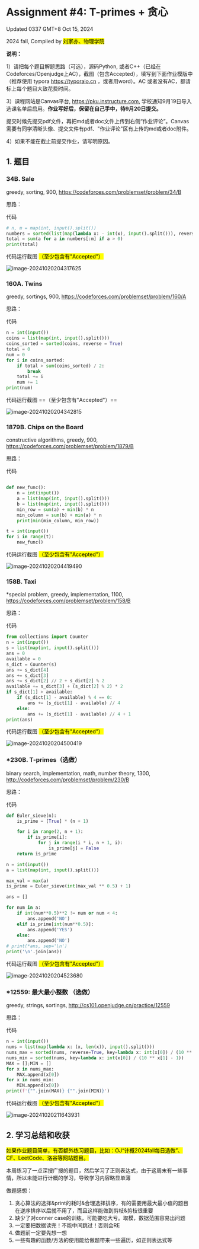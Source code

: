 # Assignment #4: T-primes + 贪心

Updated 0337 GMT+8 Oct 15, 2024

2024 fall, Complied by <mark>刘家亦、物理学院</mark>



**说明：**

1）请把每个题目解题思路（可选），源码Python, 或者C++（已经在Codeforces/Openjudge上AC），截图（包含Accepted），填写到下面作业模版中（推荐使用 typora https://typoraio.cn ，或者用word）。AC 或者没有AC，都请标上每个题目大致花费时间。

3）课程网站是Canvas平台, https://pku.instructure.com, 学校通知9月19日导入选课名单后启用。**作业写好后，保留在自己手中，待9月20日提交。**

提交时候先提交pdf文件，再把md或者doc文件上传到右侧“作业评论”。Canvas需要有同学清晰头像、提交文件有pdf、"作业评论"区有上传的md或者doc附件。

4）如果不能在截止前提交作业，请写明原因。



## 1. 题目

### 34B. Sale

greedy, sorting, 900, https://codeforces.com/problemset/problem/34/B



思路：



代码

```python
# n, m = map(int, input().split())
numbers = sorted(list(map(lambda x: - int(x), input().split())), reverse = True)
total = sum(a for a in numbers[:m] if a > 0)
print(total)

```



代码运行截图 <mark>（至少包含有"Accepted"）</mark>

![image-20241020204317625](C:\Users\admin\AppData\Roaming\Typora\typora-user-images\image-20241020204317625.png)



### 160A. Twins

greedy, sortings, 900, https://codeforces.com/problemset/problem/160/A

思路：



代码

```python
n = int(input())
coins = list(map(int, input().split()))
coins_sorted = sorted(coins, reverse = True)
total = 0
num = 0
for i in coins_sorted:
    if total > sum(coins_sorted) / 2:
        break
    total += i
    num += 1
print(num)

```



代码运行截图 ==（至少包含有"Accepted"）==

![image-20241020204342815](C:\Users\admin\AppData\Roaming\Typora\typora-user-images\image-20241020204342815.png)



### 1879B. Chips on the Board

constructive algorithms, greedy, 900, https://codeforces.com/problemset/problem/1879/B

思路：



代码

```python

def new_func():
    n = int(input())
    a = list(map(int, input().split()))
    b = list(map(int, input().split()))
    min_row = sum(a) + min(b) * n
    min_column = sum(b) + min(a) * n
    print(min(min_column, min_row))

t = int(input())
for i in range(t):
    new_func()
```



代码运行截图 <mark>（至少包含有"Accepted"）</mark>

![image-20241020204419490](C:\Users\admin\AppData\Roaming\Typora\typora-user-images\image-20241020204419490.png)



### 158B. Taxi

*special problem, greedy, implementation, 1100, https://codeforces.com/problemset/problem/158/B

思路：



代码

```python
from collections import Counter
n = int(input())
s = list(map(int, input().split()))
ans = 0
available = 0
s_dict = Counter(s)
ans += s_dict[4]
ans += s_dict[3]
ans += s_dict[2] // 2 + s_dict[2] % 2
available += s_dict[3] + (s_dict[2] % 2) * 2
if s_dict[1] > available:
    if (s_dict[1] - available) % 4 == 0:
        ans += (s_dict[1] - available) // 4
    else:
        ans += (s_dict[1] - available) // 4 + 1
print(ans)

```



代码运行截图 <mark>（至少包含有"Accepted"）</mark>

![image-20241020204500419](C:\Users\admin\AppData\Roaming\Typora\typora-user-images\image-20241020204500419.png)



### *230B. T-primes（选做）

binary search, implementation, math, number theory, 1300, http://codeforces.com/problemset/problem/230/B

思路：



代码

```python
def Euler_sieve(n):
    is_prime = [True] * (n + 1)

    for i in range(2, n + 1):
        if is_prime[i]:
            for j in range(i * i, n + 1, i):
                is_prime[j] = False
    return is_prime

n = int(input())
a = list(map(int, input().split()))

max_val = max(a)
is_prime = Euler_sieve(int(max_val ** 0.5) + 1)

ans = []

for num in a:
    if int(num**0.5)**2 != num or num < 4:
        ans.append('NO')
    elif is_prime[int(num**0.5)]:
        ans.append('YES')
    else:
        ans.append('NO')
# print(*ans, sep='\n')
print('\n'.join(ans))

```



代码运行截图 <mark>（至少包含有"Accepted"）</mark>

![image-20241020204523680](C:\Users\admin\AppData\Roaming\Typora\typora-user-images\image-20241020204523680.png)



### *12559: 最大最小整数 （选做）

greedy, strings, sortings, http://cs101.openjudge.cn/practice/12559

思路：



代码

```python
n = int(input())
nums = list(map(lambda x: (x, len(x)), input().split()))
nums_max = sorted(nums, reverse=True, key=lambda x: int(x[0]) / (10 ** x[1] - 1))
nums_min = sorted(nums, key=lambda x: int(x[0]) / (10 ** x[1] - 1))
MAX = [];MIN = []
for x in nums_max:
    MAX.append(x[0])
for x in nums_min:
    MIN.append(x[0])
print(f'{"".join(MAX)} {"".join(MIN)}')

```



代码运行截图 <mark>（至少包含有"Accepted"）</mark>

![image-20241020211643931](C:\Users\admin\AppData\Roaming\Typora\typora-user-images\image-20241020211643931.png)



## 2. 学习总结和收获

<mark>如果作业题目简单，有否额外练习题目，比如：OJ“计概2024fall每日选做”、CF、LeetCode、洛谷等网站题目。</mark>



本周练习了一点深搜广搜的题目，然后学习了正则表达式，由于这周末有一些事情，所以未能进行计概的学习，导致学习内容略显单薄

做题感想：

1. 贪心算法的选择&print的耗时&合理选择排序，有的需要用最大最小值的题目在逆序排序以后就不用了，而且这样能做到剪枝&剪枝很重要
2. 缺少了对conner case的训练，可能要吃大亏。取模，数据范围容易出问题 
3. 一定要把数据读完！不能中间跳过！否则会RE
4. 做题前一定要先想一想
5. 一些有趣的函数/方法的使用能给做题带来一些遍历，如正则表达式等

